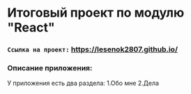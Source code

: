 # Итоговый проект по модулю "React"

### `Ссылка на проект:` https://lesenok2807.github.io/



### Описание приложения:

У приложения есть два раздела:
 1.Обо мне
 2.Дела


